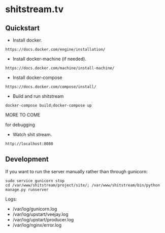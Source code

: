 shitstream.tv
=============

Quickstart
----------
* Install docker.
```
https://docs.docker.com/engine/installation/
```

* Install docker-machine (if needed).
```
https://docs.docker.com/machine/install-machine/
```

* Install docker-compose
```
https://docs.docker.com/compose/install/
```

* Build and run shitstream
```
docker-compose build;docker-compose up
```

MORE TO COME

for debugging

* Watch shit stream.
```
http://localhost:8080
```

Development
-----------
If you want to run the server manually rather than through gunicorn:
```
sudo service gunicorn stop
cd /var/www/shitstream/project/site/; /var/www/shitstream/bin/python manage.py runserver
```

Logs:
* /var/log/gunicorn.log
* /var/log/upstart/veejay.log
* /var/log/upstart/producer.log
* /var/log/nginx/error.log
